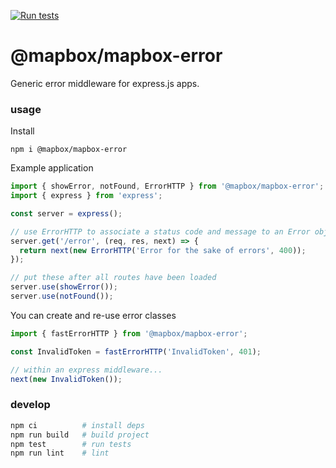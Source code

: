[![Run tests](https://github.com/mapbox/mapbox-error/actions/workflows/test.yml/badge.svg)](https://github.com/mapbox/mapbox-error/actions/workflows/test.yml)

# @mapbox/mapbox-error

Generic error middleware for express.js apps.

### usage

Install

```
npm i @mapbox/mapbox-error
```

Example application

```js
import { showError, notFound, ErrorHTTP } from '@mapbox/mapbox-error';
import { express } from 'express';

const server = express();

// use ErrorHTTP to associate a status code and message to an Error object
server.get('/error', (req, res, next) => {
  return next(new ErrorHTTP('Error for the sake of errors', 400));
});

// put these after all routes have been loaded
server.use(showError());
server.use(notFound());
```

You can create and re-use error classes

```js
import { fastErrorHTTP } from '@mapbox/mapbox-error';

const InvalidToken = fastErrorHTTP('InvalidToken', 401);

// within an express middleware...
next(new InvalidToken());
```

### develop

```sh
npm ci          # install deps
npm run build   # build project
npm test        # run tests
npm run lint    # lint
```
